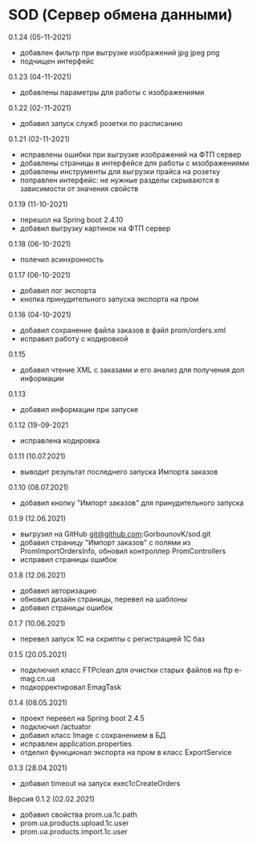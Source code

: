 # SOD (Сервер обмена данными)
0.1.24 (05-11-2021)
- добавлен фильтр при выгрузке изображений jpg jpeg png
- подчищен интерфейс

0.1.23 (04-11-2021)
- добавлены параметры для работы с изображениями

0.1.22 (02-11-2021)
- добавил запуск служб розетки по расписанию

0.1.21 (02-11-2021)
- исправлены ошибки при выгрузке изображений на ФТП сервер
- добавлены страницы в интерфейсе для работы с мзображениями
- добавлены инструменты для выгрузки прайса на розетку
- поправлен интерфейс: не нужные разделы скрываются в зависимости от значения свойств

0.1.19 (11-10-2021)
- перешол на Spring boot 2.4.10
- добавил выгрузку картинок на ФТП сервер

0.1.18 (06-10-2021)
- полечил асинхронность

0.1.17 (06-10-2021)
- добавил лог экспорта
- кнопка принудительного запуска экспорта на пром

0.1.16 (04-10-2021)
- добавил сохранение файла заказов в файл prom/orders.xml
- исправил работу с кодировкой

0.1.15
- добавил чтение XML с заказами и его анализ для получения доп информации

0.1.13
- добавил информации при запуске

0.1.12 (19-09-2021
- исправлена кодировка

0.1.11 (10.07.2021)
- выводит результат последнего запуска Импорта заказов

0.1.10 (08.07.2021)
- добавил кнопку "Импорт заказов" для принудительного запуска

0.1.9 (12.06.2021)
- выгрузил на GitHub git@github.com:GorbounovK/sod.git
- добавил страницу "Импорт заказов" с полями из PromImportOrdersInfo, обновил контроллер PromControllers
- исправил страницы ошибок

0.1.8 (12.06.2021)
- добавил авторизацию
- обновил дизайн страницы, перевел на шаблоны
- добавил страницы ошибок

0.1.7 (10.06.2021)
- перевел запуск 1С на скрипты с регистрацией 1С баз

0.1.5 (20.05.2021)
- подключил класс FTPclean для очистки старых файлов на ftp e-mag.cn.ua
- подкорректировал EmagTask

0.1.4 (08.05.2021)
- проект перевел на Spring boot 2.4.5
- подключил /actuator
- добавил класс Image с сохранением в БД
- исправлен application.properties
- отделил функционал экспорта на пром в класс ExportService

0.1.3 (28.04.2021)
- добавил timeout на запуск exec1cCreateOrders

Версия 0.1.2 (02.02.2021)
- добавил свойства prom.ua.1c.path
- prom.ua.products.upload.1c.user
- prom.ua.products.import.1c.user
